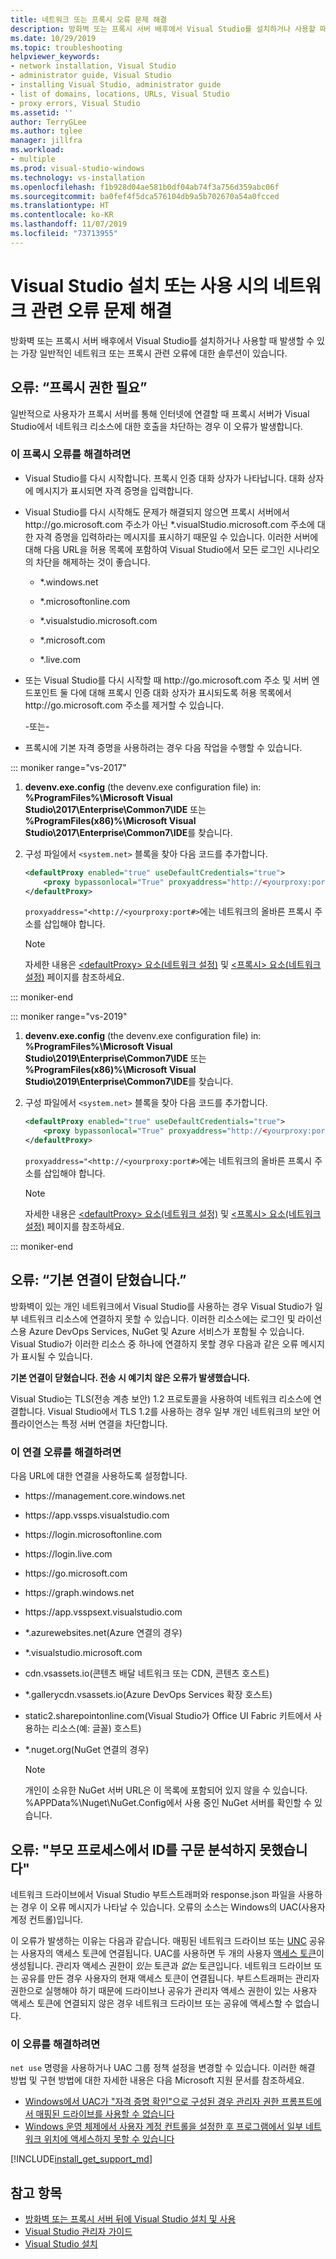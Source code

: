 ```yaml
---
title: 네트워크 또는 프록시 오류 문제 해결
description: 방화벽 또는 프록시 서버 배후에서 Visual Studio를 설치하거나 사용할 때 발생할 수 있는 네트워크 또는 프록시 관련 오류에 대한 솔루션을 찾습니다.
ms.date: 10/29/2019
ms.topic: troubleshooting
helpviewer_keywords:
- network installation, Visual Studio
- administrator guide, Visual Studio
- installing Visual Studio, administrator guide
- list of domains, locations, URLs, Visual Studio
- proxy errors, Visual Studio
ms.assetid: ''
author: TerryGLee
ms.author: tglee
manager: jillfra
ms.workload:
- multiple
ms.prod: visual-studio-windows
ms.technology: vs-installation
ms.openlocfilehash: f1b928d04ae581b0df04ab74f3a756d359abc06f
ms.sourcegitcommit: ba0fef4f5dca576104db9a5b702670a54a0fcced
ms.translationtype: HT
ms.contentlocale: ko-KR
ms.lasthandoff: 11/07/2019
ms.locfileid: "73713955"
---
```

# <a name="troubleshoot-network-related-errors-when-you-install-or-use-visual-studio"></a>Visual Studio 설치 또는 사용 시의 네트워크 관련 오류 문제 해결

방화벽 또는 프록시 서버 배후에서 Visual Studio를 설치하거나 사용할 때 발생할 수 있는 가장 일반적인 네트워크 또는 프록시 관련 오류에 대한 솔루션이 있습니다.

## <a name="error-proxy-authorization-required"></a>오류: “프록시 권한 필요”

일반적으로 사용자가 프록시 서버를 통해 인터넷에 연결할 때 프록시 서버가 Visual Studio에서 네트워크 리소스에 대한 호출을 차단하는 경우 이 오류가 발생합니다.

### <a name="to-fix-this-proxy-error"></a>이 프록시 오류를 해결하려면

- Visual Studio를 다시 시작합니다. 프록시 인증 대화 상자가 나타납니다. 대화 상자에 메시지가 표시되면 자격 증명을 입력합니다.

- Visual Studio를 다시 시작해도 문제가 해결되지 않으면 프록시 서버에서 http:&#47;&#47;go.microsoft.com 주소가 아닌 &#42;.visualStudio.microsoft.com 주소에 대한 자격 증명을 입력하라는 메시지를 표시하기 때문일 수 있습니다. 이러한 서버에 대해 다음 URL을 허용 목록에 포함하여 Visual Studio에서 모든 로그인 시나리오의 차단을 해제하는 것이 좋습니다.

  - &#42;.windows.net

  - &#42;.microsoftonline.com

  - &#42;.visualstudio.microsoft.com

  - &#42;.microsoft.com

  - &#42;.live.com

- 또는 Visual Studio를 다시 시작할 때 http:&#47;&#47;go.microsoft.com 주소 및 서버 엔드포인트 둘 다에 대해 프록시 인증 대화 상자가 표시되도록 허용 목록에서 http:&#47;&#47;go.microsoft.com 주소를 제거할 수 있습니다.

  -또는-

- 프록시에 기본 자격 증명을 사용하려는 경우 다음 작업을 수행할 수 있습니다.

::: moniker range="vs-2017"

  1. **devenv.exe.config** (the devenv.exe configuration file) in: **%ProgramFiles%\Microsoft Visual Studio\2017\Enterprise\Common7\IDE** 또는 **%ProgramFiles(x86)%\Microsoft Visual Studio\2017\Enterprise\Common7\IDE**를 찾습니다.

  2. 구성 파일에서 `<system.net>` 블록을 찾아 다음 코드를 추가합니다.

      ```xml
      <defaultProxy enabled="true" useDefaultCredentials="true">
          <proxy bypassonlocal="True" proxyaddress="http://<yourproxy:port#>"/>
      </defaultProxy>
      ```

      `proxyaddress="<http://<yourproxy:port#>`에는 네트워크의 올바른 프록시 주소를 삽입해야 합니다.

     > [!NOTE]
     > 자세한 내용은 [&lt;defaultProxy&gt; 요소(네트워크 설정)](/dotnet/framework/configure-apps/file-schema/network/defaultproxy-element-network-settings/) 및 [&lt;프록시&gt; 요소(네트워크 설정)](/dotnet/framework/configure-apps/file-schema/network/proxy-element-network-settings) 페이지를 참조하세요.

::: moniker-end

::: moniker range="vs-2019"

  1. **devenv.exe.config** (the devenv.exe configuration file) in: **%ProgramFiles%\Microsoft Visual Studio\2019\Enterprise\Common7\IDE** 또는 **%ProgramFiles(x86)%\Microsoft Visual Studio\2019\Enterprise\Common7\IDE**를 찾습니다.

  2. 구성 파일에서 `<system.net>` 블록을 찾아 다음 코드를 추가합니다.

      ```xml
      <defaultProxy enabled="true" useDefaultCredentials="true">
          <proxy bypassonlocal="True" proxyaddress="http://<yourproxy:port#>"/>
      </defaultProxy>
      ```

      `proxyaddress="<http://<yourproxy:port#>`에는 네트워크의 올바른 프록시 주소를 삽입해야 합니다.

     > [!NOTE]
     > 자세한 내용은 [&lt;defaultProxy&gt; 요소(네트워크 설정)](/dotnet/framework/configure-apps/file-schema/network/defaultproxy-element-network-settings/) 및 [&lt;프록시&gt; 요소(네트워크 설정)](/dotnet/framework/configure-apps/file-schema/network/proxy-element-network-settings) 페이지를 참조하세요.

::: moniker-end

## <a name="error-the-underlying-connection-was-closed"></a>오류: “기본 연결이 닫혔습니다.”

방화벽이 있는 개인 네트워크에서 Visual Studio를 사용하는 경우 Visual Studio가 일부 네트워크 리소스에 연결하지 못할 수 있습니다. 이러한 리소스에는 로그인 및 라이선스용 Azure DevOps Services, NuGet 및 Azure 서비스가 포함될 수 있습니다. Visual Studio가 이러한 리소스 중 하나에 연결하지 못할 경우 다음과 같은 오류 메시지가 표시될 수 있습니다.

  **기본 연결이 닫혔습니다. 전송 시 예기치 않은 오류가 발생했습니다.**

Visual Studio는 TLS(전송 계층 보안) 1.2 프로토콜을 사용하여 네트워크 리소스에 연결합니다. Visual Studio에서 TLS 1.2를 사용하는 경우 일부 개인 네트워크의 보안 어플라이언스는 특정 서버 연결을 차단합니다.

### <a name="to-fix-this-connection-error"></a>이 연결 오류를 해결하려면

다음 URL에 대한 연결을 사용하도록 설정합니다.

- https:&#47;&#47;management.core.windows.net

- https:&#47;&#47;app.vssps.visualstudio.com

- https:&#47;&#47;login.microsoftonline.com

- https:&#47;&#47;login.live.com

- https:&#47;&#47;go.microsoft.com

- https:&#47;&#47;graph.windows.net

- https:&#47;&#47;app.vsspsext.visualstudio.com

- &#42;.azurewebsites.net(Azure 연결의 경우)

- &#42;.visualstudio.microsoft.com

- cdn.vsassets.io(콘텐츠 배달 네트워크 또는 CDN, 콘텐츠 호스트)

- &#42;.gallerycdn.vsassets.io(Azure DevOps Services 확장 호스트)

- static2.sharepointonline.com(Visual Studio가 Office UI Fabric 키트에서 사용하는 리소스(예: 글꼴) 호스트)

- &#42;.nuget.org(NuGet 연결의 경우)

  > [!NOTE]
  > 개인이 소유한 NuGet 서버 URL은 이 목록에 포함되어 있지 않을 수 있습니다. %APPData%\Nuget\NuGet.Config에서 사용 중인 NuGet 서버를 확인할 수 있습니다.

## <a name="error-failed-to-parse-id-from-parent-process"></a>오류: "부모 프로세스에서 ID를 구문 분석하지 못했습니다"

네트워크 드라이브에서 Visual Studio 부트스트래퍼와 response.json 파일을 사용하는 경우 이 오류 메시지가 나타날 수 있습니다. 오류의 소스는 Windows의 UAC(사용자 계정 컨트롤)입니다.

이 오류가 발생하는 이유는 다음과 같습니다. 매핑된 네트워크 드라이브 또는 [UNC](/dotnet/standard/io/file-path-formats#unc-paths) 공유는 사용자의 액세스 토큰에 연결됩니다. UAC를 사용하면 두 개의 사용자 [액세스 토큰](/windows/win32/secauthz/access-tokens)이 생성됩니다. 관리자 액세스 권한이 *있는* 토큰과 *없는* 토큰입니다. 네트워크 드라이브 또는 공유를 만든 경우 사용자의 현재 액세스 토큰이 연결됩니다. 부트스트래퍼는 관리자 권한으로 실행해야 하기 때문에 드라이브나 공유가 관리자 액세스 권한이 있는 사용자 액세스 토큰에 연결되지 않은 경우 네트워크 드라이브 또는 공유에 액세스할 수 없습니다.

### <a name="to-fix-this-error"></a>이 오류를 해결하려면

`net use` 명령을 사용하거나 UAC 그룹 정책 설정을 변경할 수 있습니다. 이러한 해결 방법 및 구현 방법에 대한 자세한 내용은 다음 Microsoft 지원 문서를 참조하세요.

* [Windows에서 UAC가 "자격 증명 확인"으로 구성된 경우 관리자 권한 프롬프트에서 매핑된 드라이브를 사용할 수 없습니다](https://support.microsoft.com/help/3035277/mapped-drives-are-not-available-from-an-elevated-prompt-when-uac-is-co)
* [Windows 운영 체제에서 사용자 계정 컨트롤을 설정한 후 프로그램에서 일부 네트워크 위치에 액세스하지 못할 수 있습니다](https://support.microsoft.com/en-us/help/937624/programs-may-be-unable-to-access-some-network-locations-after-you-turn)

[!INCLUDE[install_get_support_md](includes/install_get_support_md.md)]

## <a name="see-also"></a>참고 항목

* [방화벽 또는 프록시 서버 뒤에 Visual Studio 설치 및 사용](install-and-use-visual-studio-behind-a-firewall-or-proxy-server.md)
* [Visual Studio 관리자 가이드](visual-studio-administrator-guide.md)
* [Visual Studio 설치](install-visual-studio.md)
